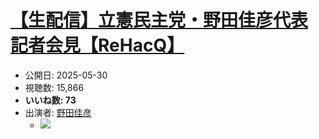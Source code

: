# [【生配信】立憲民主党・野田佳彦代表 記者会見【ReHacQ】](https://www.youtube.com/watch?v=-sCEyT4IecA)
-   公開日: 2025-05-30
-   視聴数: 15,866
-   **いいね数: 73**
-   出演者: [野田佳彦](/rehacq_fan/people/野田佳彦 "wikilink")
    - [![](https://img.youtube.com/vi/-sCEyT4IecA/hqdefault.jpg)](https://www.youtube.com/watch?v=-sCEyT4IecA)
